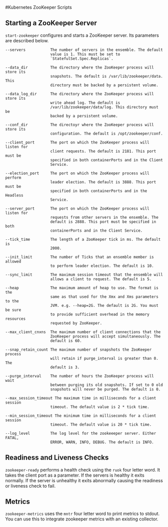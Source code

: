 #Kubernetes ZooKeeper Scripts

## Starting a ZooKeeper Server
`start-zookeeper` configures and starts a ZooKeeper server. Its parameters are described below.


    --servers           The number of servers in the ensemble. The default 
                        value is 1. This must be set to 
                        `StatefulSet.Spec.Replicas`.

    --data_dir          The directory where the ZooKeeper process will store its
                        snapshots. The default is /var/lib/zookeeper/data. This 
                        directory must be backed by a persistent volume.

    --data_log_dir      The directory where the ZooKeeper process will store its 
                        write ahead log. The default is 
                        /var/lib/zookeeper/data/log. This directory must be 
                        backed by a persistent volume.

    --conf_dir          The directoyr where the ZooKeeper process will store its
                        configuration. The default is /opt/zookeeper/conf.

    --client_port       The port on which the ZooKeeper process will listen for 
                        client requests. The default is 2181. This port must be 
                        specified in both containerPorts and in the Client 
                        Service.

    --election_port     The port on which the ZooKeeper process will perform 
                        leader election. The default is 3888. This port must be 
                        specified in both containerPorts and in the Headless 
                        Service.

    --server_port       The port on which the ZooKeeper process will listen for 
                        requests from other servers in the ensemble. The 
                        default is 2888. This port must be specified in both 
                        containerPorts and in the Client Service.

    --tick_time         The length of a ZooKeeper tick in ms. The default is 
                        2000.

    --init_limit        The number of Ticks that an ensemble member is allowed 
                        to perform leader election. The default is 10.

    --sync_limit        The maximum session timeout that the ensemble will 
                        allows a client to request. The default is 5.

    --heap              The maximum amount of heap to use. The format is the 
                        same as that used for the Xmx and Xms parameters to the 
                        JVM. e.g. --heap=2G. The default is 2G. You must be sure
                        to provide sufficient overhead in the memory resources 
                        requested by ZooKeeper.

    --max_client_cnxns  The maximum number of client connections that the 
                        ZooKeeper process will accept simultaneously. The 
                        default is 60.

    --snap_retain_count The maximum number of snapshots the ZooKeeper process 
                        will retain if purge_interval is greater than 0. The 
                        default is 3.

    --purge_interval    The number of hours the ZooKeeper process will wait 
                        between purging its old snapshots. If set to 0 old 
                        snapshots will never be purged. The default is 0.

    --max_session_timeout The maximum time in milliseconds for a client session 
                        timeout. The default value is 2 * tick time.

    --min_session_timeout The minimum time in milliseconds for a client session 
                        timeout. The default value is 20 * tick time.

    --log_level         The log level for the zookeeeper server. Either FATAL,
                        ERROR, WARN, INFO, DEBUG. The default is INFO.
                        
## Readiness and Liveness Checks
`zookeeper-ready` performs a health check using the `ruok` four letter word. It takes the client port as a parameter. 
If the servers is healthy it exits normally. If the server is unhealthy it exits abnormally causing the readiness 
or liveness check to fail.

## Metrics 
`zookeeper-metrics` uses the `mntr` four letter word to print metrics to stdout. You can use this to integrate 
zookeeper metrics with an existing collector.

